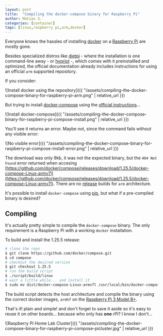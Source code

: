 ```yaml
---
layout: post
title:  "Compiling the docker-compose binary for Raspberry Pi"
author: Matias S.
categories: [container]
tags: [linux,raspberry pi,arm,docker]
---
```


Everyone knows the hassles of installing [docker](https://www.docker.com/) on a [Raspberry Pi](https://www.raspberrypi.org/) are mostly gone.

Besides specialized distros like [dietpi](https://dietpi.com/) - where the installation is one command-line away - or [hypriot](https://blog.hypriot.com/) -, which comes with it preinstallled and optimized, the official documentation already includes instructions for using an official `arm` supported repository.

If you consider:

![Install docker using the repository]({{ "/assets/compiling-the-docker-compose-binary-for-raspberry-pi-arm.png" | relative_url }})

But trying to install [docker-compose](https://docs.docker.com/compose/) using the [official instructions](https://docs.docker.com/compose/install/#install-compose-on-linux-systems)...

![Install docker-compose]({{ "/assets/compiling-the-docker-compose-binary-for-raspberry-pi-compose-install.png" | relative_url }})

You'll see it returns an error. Maybe not, since the command fails without any visible error:

![No visible error]({{ "/assets/compiling-the-docker-compose-binary-for-raspberry-pi-compose-install-error.png" | relative_url }})

The download was only 9kb, it was not the expected binary, but the `404 Not Found` error returned when accesing [https://github.com/docker/compose/releases/download/1.25.5/docker-compose-Linux-armv7l](https://github.com/docker/compose/releases/download/1.25.5/docker-compose-Linux-armv7l). There are no [release](https://github.com/docker/compose/releases) builds for `arm` architecture.

It's possible to install `docker-compose` using [pip](https://docs.docker.com/compose/install/#install-using-pip), but what if a pre-compiled binary is desired?

## Compiling

It's actually pretty simple to compile the `docker-compose` binary. The only requirement is a Raspberry Pi with a working `docker` installation.

To build and install the 1.25.5 release:

```sh
# clone the repo
$ git clone https://github.com/docker/compose.git
$ cd compose
# checkout the desired version
$ git checkout 1.25.5
# run the build script
$ ./script/build/linux
# wait a little while... and install it
$ sudo mv dist/docker-compose-Linux-armv7l /usr/local/bin/docker-compose
```

The build script detects the host architecture and compile the binary using the correct docker images, `armhf` on the [Raspberry Pi 3 Model B+](https://www.raspberrypi.org/products/raspberry-pi-3-model-b-plus/).

That's it! plain and simple! and don't forget to save it aside so it's easy to reuse it on other boards... because who only has **one** rPi? I know I don't...

![Raspberry Pi Home Lab Cluster]({{ "/assets/compiling-the-docker-compose-binary-for-raspberry-pi-compose-picluster.jpg" | relative_url }})
